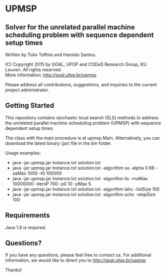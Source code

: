 # UPMSP

## Solver for the unrelated parallel machine scheduling problem with sequence dependent setup times

Written by Túlio Toffolo and Haroldo Santos.

(C) Copyright 2015 by GOAL, UFOP and CODeS Research Group, KU Leuven. All rights reserved.  
More information: http://goal.ufop.br/upmsp

Please address all contributions, suggestions, and inquiries to the current project administrator.

## Getting Started

This repository contains stochastic local search (SLS) methods to address the unrelated parallel machine scheduling problem (UPMSP) with sequence dependent setup times.

The class with the main procedure is at upmsp.Main.
Alternatively, you can download the latest binary (jar) file in the *bin* folder.

Usage examples:

- java -jar upmsp.jar instance.txt solution.txt
- java -jar upmsp.jar instance.txt solution.txt -algorithm sa -alpha 0.98 -saMax 1000 -t0 100000
- java -jar upmsp.jar instance.txt solution.txt -algorithm ils -rnaMax 10000000 -itersP 700 -p0 10 -pMax 5
- java -jar upmsp.jar instance.txt solution.txt -algorithm lahc -listSize 100
- java -jar upmsp.jar instance.txt solution.txt -algorithm schc -stepSize 100

## Requirements

Java 1.8 is required.

## Questions?

If you have any questions, please feel free to contact us.
For additional information, we would like to direct you to http://goal.ufop.br/upmsp

Thanks!
